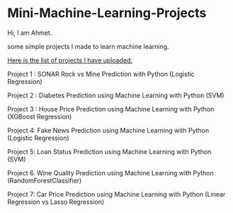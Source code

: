 # Mini-Machine-Learning-Projects

Hi, I am Ahmet.

some simple projects I made to learn machine learning.

<ins>Here is the list of projects I have uploaded:</ins>

Project 1 : SONAR Rock vs Mine Prediction with Python (Logistic Regression) 

Project 2 : Diabetes Prediction using Machine Learning with Python (SVM)

Project 3 : House Price Prediction using Machine Learning with Python (XGBoost Regression)

Project 4: Fake News Prediction using Machine Learning with Python (Logistic Regression)

Project 5:  Loan Status Prediction using Machine Learning with Python (SVM)

Project 6. Wine Quality Prediction using Machine Learning with Python (RandomForestClassifier)

Project 7: Car Price Prediction using Machine Learning with Python (Linear Regression vs Lasso Regression)
